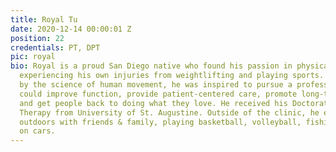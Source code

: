 ```yaml
---
title: Royal Tu
date: 2020-12-14 00:00:01 Z
position: 22
credentials: PT, DPT
pic: royal
bio: Royal is a proud San Diego native who found his passion in physical therapy after
  experiencing his own injuries from weightlifting and playing sports. Fascinated
  by the science of human movement, he was inspired to pursue a profession where he
  could improve function, provide patient-centered care, promote long-term wellness
  and get people back to doing what they love. He received his Doctorate of Physical
  Therapy from University of St. Augustine. Outside of the clinic, he enjoys adventuring
  outdoors with friends & family, playing basketball, volleyball, fishing and working
  on cars.
---
```


